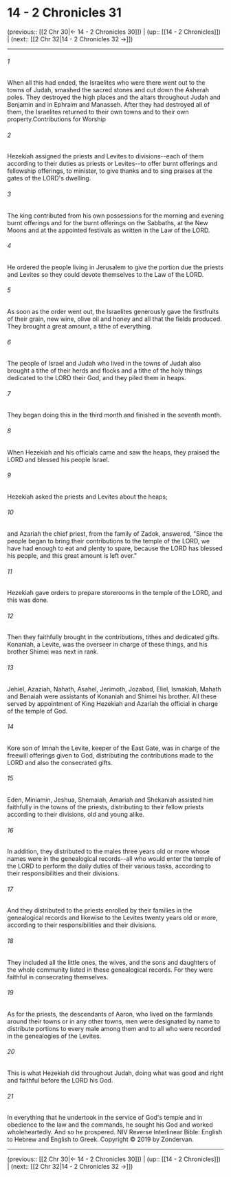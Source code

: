 # 14 - 2 Chronicles 31

(previous:: [[2 Chr 30|← 14 - 2 Chronicles 30]]) | (up:: [[14 - 2 Chronicles]]) | (next:: [[2 Chr 32|14 - 2 Chronicles 32 →]])

***


###### 1 
When all this had ended, the Israelites who were there went out to the towns of Judah, smashed the sacred stones and cut down the Asherah poles. They destroyed the high places and the altars throughout Judah and Benjamin and in Ephraim and Manasseh. After they had destroyed all of them, the Israelites returned to their own towns and to their own property.Contributions for Worship 

###### 2 
Hezekiah assigned the priests and Levites to divisions--each of them according to their duties as priests or Levites--to offer burnt offerings and fellowship offerings, to minister, to give thanks and to sing praises at the gates of the LORD's dwelling. 

###### 3 
The king contributed from his own possessions for the morning and evening burnt offerings and for the burnt offerings on the Sabbaths, at the New Moons and at the appointed festivals as written in the Law of the LORD. 

###### 4 
He ordered the people living in Jerusalem to give the portion due the priests and Levites so they could devote themselves to the Law of the LORD. 

###### 5 
As soon as the order went out, the Israelites generously gave the firstfruits of their grain, new wine, olive oil and honey and all that the fields produced. They brought a great amount, a tithe of everything. 

###### 6 
The people of Israel and Judah who lived in the towns of Judah also brought a tithe of their herds and flocks and a tithe of the holy things dedicated to the LORD their God, and they piled them in heaps. 

###### 7 
They began doing this in the third month and finished in the seventh month. 

###### 8 
When Hezekiah and his officials came and saw the heaps, they praised the LORD and blessed his people Israel. 

###### 9 
Hezekiah asked the priests and Levites about the heaps; 

###### 10 
and Azariah the chief priest, from the family of Zadok, answered, "Since the people began to bring their contributions to the temple of the LORD, we have had enough to eat and plenty to spare, because the LORD has blessed his people, and this great amount is left over." 

###### 11 
Hezekiah gave orders to prepare storerooms in the temple of the LORD, and this was done. 

###### 12 
Then they faithfully brought in the contributions, tithes and dedicated gifts. Konaniah, a Levite, was the overseer in charge of these things, and his brother Shimei was next in rank. 

###### 13 
Jehiel, Azaziah, Nahath, Asahel, Jerimoth, Jozabad, Eliel, Ismakiah, Mahath and Benaiah were assistants of Konaniah and Shimei his brother. All these served by appointment of King Hezekiah and Azariah the official in charge of the temple of God. 

###### 14 
Kore son of Imnah the Levite, keeper of the East Gate, was in charge of the freewill offerings given to God, distributing the contributions made to the LORD and also the consecrated gifts. 

###### 15 
Eden, Miniamin, Jeshua, Shemaiah, Amariah and Shekaniah assisted him faithfully in the towns of the priests, distributing to their fellow priests according to their divisions, old and young alike. 

###### 16 
In addition, they distributed to the males three years old or more whose names were in the genealogical records--all who would enter the temple of the LORD to perform the daily duties of their various tasks, according to their responsibilities and their divisions. 

###### 17 
And they distributed to the priests enrolled by their families in the genealogical records and likewise to the Levites twenty years old or more, according to their responsibilities and their divisions. 

###### 18 
They included all the little ones, the wives, and the sons and daughters of the whole community listed in these genealogical records. For they were faithful in consecrating themselves. 

###### 19 
As for the priests, the descendants of Aaron, who lived on the farmlands around their towns or in any other towns, men were designated by name to distribute portions to every male among them and to all who were recorded in the genealogies of the Levites. 

###### 20 
This is what Hezekiah did throughout Judah, doing what was good and right and faithful before the LORD his God. 

###### 21 
In everything that he undertook in the service of God's temple and in obedience to the law and the commands, he sought his God and worked wholeheartedly. And so he prospered. NIV Reverse Interlinear Bible: English to Hebrew and English to Greek. Copyright © 2019 by Zondervan.

***

(previous:: [[2 Chr 30|← 14 - 2 Chronicles 30]]) | (up:: [[14 - 2 Chronicles]]) | (next:: [[2 Chr 32|14 - 2 Chronicles 32 →]])
